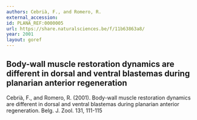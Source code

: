 ```yaml
--- 
authors: Cebrià, F., and Romero, R.
external_accession: 
id: PLANA_REF:0000005
url: https://share.naturalsciences.be/f/11b63863a8/
year: 2001
layout: goref
---
```


## Body-wall muscle restoration dynamics are different in dorsal and ventral blastemas during planarian anterior regeneration

Cebrià, F., and Romero, R. (2001). Body-wall muscle restoration dynamics are different in dorsal and ventral blastemas during planarian anterior regeneration. Belg. J. Zool. 131, 111-115
